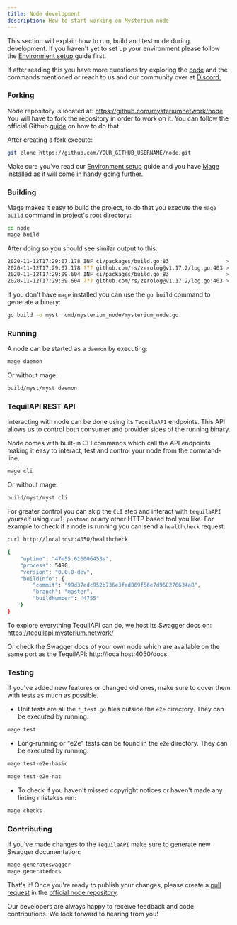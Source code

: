 ```yaml
---
title: Node development
description: How to start working on Mysterium node
---
```


This section will explain how to run, build and test node during development. If you haven't yet to set up your
environment please follow the [Environment setup](/developers/) guide first.

If after reading this you have more questions try exploring the [code](https://github.com/mysteriumnetwork/node) and the commands mentioned or reach to us and our community over at <a href="https://discord.com/invite/n3vtSwc">Discord.</a>

### Forking

Node repository is located at: https://github.com/mysteriumnetwork/node
You will have to fork the repository in order to work on it.
You can follow the official Github [guide](https://docs.github.com/en/free-pro-team@latest/github/getting-started-with-github/fork-a-repo) on how to do that.

After creating a fork execute:

```bash
git clone https://github.com/YOUR_GITHUB_USERNAME/node.git
```
Make sure you've read our [Environment setup](/developers/) guide and you have [Mage](https://github.com/magefile/mage) installed as it will come in handy going further.

### Building

Mage makes it easy to build the project, to do that you execute the `mage build` command in project's root directory:

```bash
cd node
mage build
``` 

After doing so you should see similar output to this:

```bash
2020-11-12T17:29:07.178 INF ci/packages/build.go:83                  > Building cmd/mysterium_node/mysterium_node.go -> myst linux/amd64
2020-11-12T17:29:07.178 ??? github.com/rs/zerolog@v1.17.2/log.go:403 > exec: go build -ldflags=-w -s  -o /home/tomas/go/src/github.com/mysteriumnetwork/node/build/myst/myst cmd/mysterium_node/mysterium_node.go
2020-11-12T17:29:09.604 INF ci/packages/build.go:83                  > Building cmd/supervisor/supervisor.go -> myst_supervisor linux/amd64
2020-11-12T17:29:09.604 ??? github.com/rs/zerolog@v1.17.2/log.go:403 > exec: go build -ldflags=-w -s  -o /home/tomas/go/src/github.com/mysteriumnetwork/node/build/myst_supervisor/myst_supervisor cmd/supervisor/supervisor.go
```

If you don't have `mage` installed you can use the `go build` command to generate a binary:

```bash
go build -o myst  cmd/mysterium_node/mysterium_node.go 
```

### Running

A node can be started as a `daemon` by executing:
```bash
mage daemon
```

Or without mage:
```bash
build/myst/myst daemon
```

### TequilAPI REST API

Interacting with node can be done using its `TequilaAPI` endpoints. This API allows us to control both consumer and provider sides of the running binary.

Node comes with built-in CLI commands which call the API endpoints making it easy to interact, test and control your node from the command-line.

```bash
mage cli
```

Or without mage:
```bash
build/myst/myst cli
```

For greater control you can skip the `CLI` step and interact with `tequilaAPI` yourself
using `curl`, `postman` or any other HTTP based tool you like.
For example to check if a node is running you can send a `healthcheck` request:

```bash
curl http://localhost:4050/healthcheck

{
    "uptime": "47m55.616006453s",
    "process": 5490,
    "version": "0.0.0-dev",
    "buildInfo": {
        "commit": "99d37edc952b736e3fad069f56e7d968276634a8",
        "branch": "master",
        "buildNumber": "4755"
    }
}
```

To explore everything TequilAPI can do, we host its Swagger docs on: https://tequilapi.mysterium.network/

Or check the Swagger docs of your own node which are available on the same port as the TequilAPI: http://localhost:4050/docs.

### Testing

If you've added new features or changed old ones, make sure to cover them with tests as much as possible. 

* Unit tests are all the `*_test.go` files outside the `e2e` directory. They can be executed by running:

```bash
mage test 
```

* Long-running or "e2e" tests can be found in the `e2e` directory. They can be executed by running:

```bash
mage test-e2e-basic
```

```bash
mage test-e2e-nat
```

* To check if you haven't missed copyright notices or haven't made any linting mistakes run:

```bash
mage checks
```

### Contributing 

If you've made changes to the `TequilaAPI` make sure to generate new Swagger documentation:
```bash
mage generateswagger
mage generatedocs
```

That's it! Once you're ready to publish your changes, please create a [pull request](https://docs.github.com/en/free-pro-team@latest/github/collaborating-with-issues-and-pull-requests/creating-a-pull-request) in the [official node repository](https://github.com/mysteriumnetwork/node).

Our developers are always happy to receive feedback and code contributions. We look forward to hearing from you!
